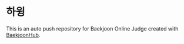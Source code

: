 # 하윙 
This is an auto push repository for Baekjoon Online Judge created with [BaekjoonHub](https://github.com/BaekjoonHub/BaekjoonHub).

